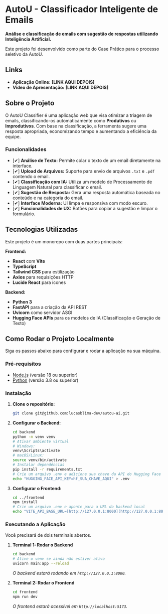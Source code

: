 # AutoU - Classificador Inteligente de Emails

**Análise e classificação de emails com sugestão de respostas utilizando Inteligência Artificial.**

Este projeto foi desenvolvido como parte do Case Prático para o processo seletivo da AutoU.


## Links

- **Aplicação Online:** **[LINK AQUI DEPOIS]**
- **Vídeo de Apresentação:** **[LINK AQUI DEPOIS]**


## Sobre o Projeto

O AutoU Classifier é uma aplicação web que visa otimizar a triagem de emails, classificando-os automaticamente como **Produtivos** ou **Improdutivos**. Com base na classificação, a ferramenta sugere uma resposta apropriada, economizando tempo e aumentando a eficiência da equipe.

### Funcionalidades

-   [✔] **Análise de Texto:** Permite colar o texto de um email diretamente na interface.
-   [✔] **Upload de Arquivos:** Suporte para envio de arquivos `.txt` e `.pdf` contendo o email.
-   [✔] **Classificação com IA:** Utiliza um modelo de Processamento de Linguagem Natural para classificar o email.
-   [✔] **Sugestão de Resposta:** Gera uma resposta automática baseada no conteúdo e na categoria do email.
-   [✔] **Interface Moderna:** UI limpa e responsiva com modo escuro.
-   [✔] **Funcionalidades de UX:** Botões para copiar a sugestão e limpar o formulário.


## Tecnologias Utilizadas

Este projeto é um monorepo com duas partes principais:

**Frontend:**
-   **React** com **Vite**
-   **TypeScript**
-   **Tailwind CSS** para estilização
-   **Axios** para requisições HTTP
-   **Lucide React** para ícones

**Backend:**
-   **Python 3**
-   **FastAPI** para a criação da API REST
-   **Uvicorn** como servidor ASGI
-   **Hugging Face APIs** para os modelos de IA (Classificação e Geração de Texto)


## Como Rodar o Projeto Localmente

Siga os passos abaixo para configurar e rodar a aplicação na sua máquina.

### Pré-requisitos

-   [Node.js](https://nodejs.org/en/) (versão 18 ou superior)
-   [Python](https://www.python.org/downloads/) (versão 3.8 ou superior)

### Instalação

1.  **Clone o repositório:**
    ```bash
    git clone git@github.com:lucasblima-dev/autou-ai.git
    ```

2.  **Configurar o Backend:**
    ```bash
    cd backend
    python -m venv venv
    # Ativar ambiente virtual
    # Windows:
    venv\Scripts\activate
    # macOS/Linux:
    source venv/bin/activate
    # Instalar dependências
    pip install -r requirements.txt
    # Crie um arquivo .env e adicione sua chave da API do Hugging Face
    echo "HUGGING_FACE_API_KEY=hf_SUA_CHAVE_AQUI" > .env
    ```

3.  **Configurar o Frontend:**
    ```bash
    cd ../frontend
    npm install
    # Crie um arquivo .env e aponte para a URL do backend local
    echo "VITE_API_BASE_URL=[http://127.0.0.1:8000](http://127.0.0.1:8000)" > .env
    ```

### Executando a Aplicação

Você precisará de dois terminais abertos.

1.  **Terminal 1: Rodar o Backend**
    ```bash
    cd backend
    # Ative o venv se ainda não estiver ativo
    uvicorn main:app --reload
    ```
    *O backend estará rodando em `http://127.0.0.1:8000`.*

2.  **Terminal 2: Rodar o Frontend**
    ```bash
    cd frontend
    npm run dev
    ```
    *O frontend estará acessível em `http://localhost:5173`.*
